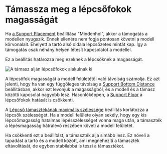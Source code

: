 # Támassza meg a lépcsőfokok magasságát

Ha [a Support Placement](support_type.md) beállítása "Mindenhol", akkor a támogatás a modellen nyugszik. Ennek ellenére nem fogja pontosan követni a modell körvonalait. Ehelyett a tartó alsó oldala lépcsőzetes mintát kap. Így a támogatás csak néhány helyen létesít kapcsolatot a modellel.

Ez a beállítás határozza meg ezeknek a lépcsőknek a magasságát.

<!--screenshot {
"image_path": "support_bottom_stair_step_height.png",
"models": [{"script": "standing_ring.scad"}],
"camera_position": [0, 136, 10],
"camera_lookat": [0, 0, 10],
"settings": {
    "support_enable": true,
    "support_bottom_stair_step_height": 1
},
"colours": 64
}-->

![A támasz alján lépcsőfokok alakulnak ki](../images/support_bottom_stair_step_height.png)

A lépcsőfok magasságát a modell felületétől való távolság számolja. Ez azt jelenti, hogy ha van egy függőleges távolság a [Support Bottom Distance](support_bottom_distance.md) beállításban, akkor ezt levonjuk a magasságból, és a modell és a támasz közötti kapcsolat nagyobb lesz. Hasonlóképpen, a [Support Floor](support_bottom_enable.md) a lépcsőfokok hatását is csökkenti.

A [Lépcső támasztékának maximális szélessége](support_bottom_stair_step_width.md) beállítás korlátozza a lépcsők szélességét. Ha a modell felülete olyan sekély, hogy egy kis lépcsőmagasság hatalmas lépésszélességet vonna maga után, a támaszték a lépésmagasság hátralévő részében követi a modell felületét.

Ha csökkenti ezt a beállítást, a támaszték alja simább lesz. Ez növeli a tapadást a tartó és a modell között, ami megnehezíti a támaszték eltávolítását, de egyben stabilabbá is teszi a támasztékot.
